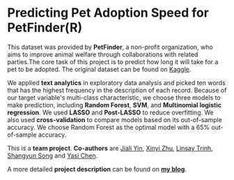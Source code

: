 # Predicting Pet Adoption Speed for PetFinder(R)

This dataset was provided by **PetFinder**, a non-profit organization, who aims to improve animal welfare through collaborations with related parties.The core task of this project is to predict how long it will take for a pet to be adopted. The original dataset can be found on [Kaggle](https://www.kaggle.com/ivotimev/petfinder-adoption-prediction-segmented-1#train_preprocessed.csv). 

We applied **text analytics** in exploratory data analysis and picked ten words that has the highest frequency in the description of each record. Because of our target variable's multi-class characteristic, we choose three models to make prediction, including **Random Forest**, **SVM**, and **Multinomial logistic regression**. We used **LASSO** and **Post-LASSO** to reduce overfitting. We also used **cross-validation** to compare models based on its out-of-sample accuracy. We choose Random Forest as the optimal model with a 65% out-of-sample accuracy.


This is a **team project**. **Co-authors** are [Jiali Yin](https://www.linkedin.com/in/jiali-yin/), [Xinyi Zhu](https://www.linkedin.com/in/xinyi-zhu/), [Linsay Trinh](https://www.linkedin.com/in/lindsay-trinh/), [Shangyun Song](https://www.linkedin.com/in/shangyun-song/) and [Yasi Chen](https://www.linkedin.com/in/yasi-chen-214a8418a/).

A more detailed **project description** can be found on **[my blog](https://alyyhu.github.io/2019/10/14/PetFinderProject/)**. 
